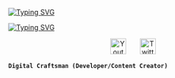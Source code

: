 <p aligh="center">
  <a href="https://git.io/typing-svg"><img src="https://readme-typing-svg.demolab.com?font=Fira+Code&pause=1000&color=F75C7E&width=435&lines=%40.drmr%234677" alt="Typing SVG" /></a>
  
  <a href="https://git.io/typing-svg"><img src="https://readme-typing-svg.demolab.com?font=Fira+Code&pause=1000&color=F75C7E&width=435&lines=3%2B+years+of+coding+in+python" alt="Typing SVG" /></a>
</p>

<p align="center">
  <a href="https://www.youtube.com/@drmr./"><img width="32px" alt="Youtube" title="Youtube" src="https://i.imgur.com/qiXu7b2.png"/></a>
  &#8287;&#8287;&#8287;&#8287;&#8287;
  <a href="https://twitter.com/at_drmr"><img width="32px" alt="Twitter" title="Twitter" src="https://i.imgur.com/OXZM1L6.png"/></a>
</p>

**`Digital Craftsman (Developer/Content Creator)`**
